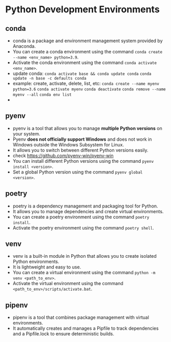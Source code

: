 # Python Development Environments

## conda

- conda is a package and environment management system provided by Anaconda.
- You can create a conda environment using the command `conda create --name <env_name> python=3.9`.
- Activate the conda environment using the command `conda activate <env_name>`.
- update conda: `conda activate base && conda update conda`
`conda update -n base -c defaults conda`
- example: create, activate, delete, list, etc: 
`conda create --name myenv python=3.6`
`conda activate myenv`
`conda deactivate`
`conda remove --name myenv --all`
`conda env list`
- 
## pyenv

- pyenv is a tool that allows you to manage **multiple Python versions** on your system.
- Pyenv **does not officially support Windows** and does not work in Windows outside the Windows Subsystem for Linux.
- It allows you to switch between different Python versions easily.
- check https://github.com/pyenv-win/pyenv-win
- You can install different Python versions using the command `pyenv install <version>`.
- Set a global Python version using the command `pyenv global <version>`.

## poetry

- poetry is a dependency management and packaging tool for Python.
- It allows you to manage dependencies and create virtual environments.
- You can create a poetry environment using the command `poetry install`.
- Activate the poetry environment using the command `poetry shell`.

## venv

- venv is a built-in module in Python that allows you to create isolated Python environments.
- It is lightweight and easy to use.
- You can create a virtual environment using the command `python -m venv <path_to_env>`.
- Activate the virtual environment using the command `<path_to_env>/scripts/activate.bat`.

## pipenv

- pipenv is a tool that combines package management with virtual environments.
- It automatically creates and manages a Pipfile to track dependencies and a Pipfile.lock to ensure deterministic
  builds.